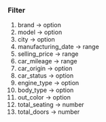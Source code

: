 ### Filter
1. brand -> option
2. model -> option
3. city -> option
4. manufacturing_date -> range
5. selling_price -> range
6. car_mileage -> range
7. car_origin -> option
8. car_status -> option
9. engine_type -> option
10. body_type -> option
11. out_color -> option
12. total_seating -> number
13. total_doors -> number
